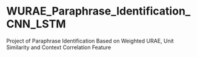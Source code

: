 # WURAE_Paraphrase_Identification_CNN_LSTM
Project of Paraphrase Identification Based on Weighted URAE, Unit Similarity and Context Correlation Feature
